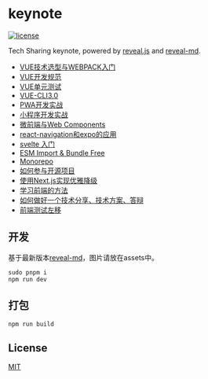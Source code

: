 # keynote

<a href="https://github.com/brandonxiang/keynote/blob/master/LICENSE">
  <img src="https://img.shields.io/github/license/brandonxiang/keynote" alt="license">
</a>

Tech Sharing keynote, powered by [reveal.js](https://github.com/hakimel/reveal.js) and [reveal-md](https://github.com/webpro/reveal-md).

- [VUE技术选型与WEBPACK入门](https://keynote.brandon.top/vue-startup.html)
- [VUE开发规范](https://keynote.brandon.top/vue-specification.html)
- [VUE单元测试](https://keynote.brandon.top/vue-test.html)
- [VUE-CLI3.0](https://keynote.brandon.top/vue-cli.html)
- [PWA开发实战](https://keynote.brandon.top/pwa.html)
- [小程序开发实战](https://keynote.brandon.top/weapp.html)
- [微前端与Web Components](https://keynote.brandon.top/microfrontend.html)
- [react-navigation和expo的应用](https://keynote.brandon.top/expo.html)
- [svelte 入门](https://keynote.brandon.top/svelte.html)
- [ESM Import & Bundle Free](https://keynote.brandon.top/bundle-free.html)
- [Monorepo](https://keynote.brandon.top/monorepo.html)
- [如何参与开源项目](https://keynote.brandon.top/github.html)
- [使用Next.js实现优雅降级](https://keynote.brandon.top/nextjs-fallback.html)
- [学习前端的方法](https://keynote.brandon.top/how-to-learn-fe.html)
- [如何做好一个技术分享、技术方案、答辩](https://keynote.brandon.top/speech.html)
- [前端测试左移](https://keynote.brandon.top/shift-left-testing.html)

## 开发

基于最新版本[reveal-md](https://github.com/webpro/reveal-md)，图片请放在assets中。

```shell
sudo pnpm i
npm run dev
```

## 打包

```
npm run build
```

## License

[MIT](./LICENSE)

